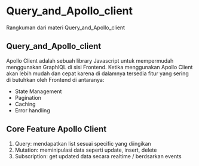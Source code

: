 # Query_and_Apollo_client

Rangkuman dari materi Query_and_Apollo_client

## Query_and_Apollo_client

Apollo Client adalah sebuah library Javascript untuk mempermudah menggunakan GraphlQL di sisi Frontend. Ketika menggunakan Apollo Client akan lebih mudah dan cepat karena di dalamnya tersedia fitur yang sering di butuhkan oleh Frontend di antaranya:

- State Management
- Pagination
- Caching
- Error handling

## Core Feature Apollo Client

1. Query: mendapatkan list sesuai specific yang diingikan
2. Mutation: meminipulasi data seperti update, insert, delete
3. Subscription: get updated data secara realtime / berdsarkan events
